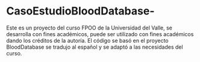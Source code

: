 # CasoEstudioBloodDatabase-
Este es un proyecto del curso FPOO de la Universidad del Valle, se desarrolla con fines académicos, puede ser utilizado con fines académicos dando los créditos de la autoría. El código se basó en el proyecto BloodDatabase se tradujo al español y se adaptó a las necesidades del curso.
